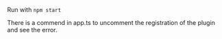 Run with `npm start`

There is a commend in app.ts to uncomment the registration of the plugin and see the error.

